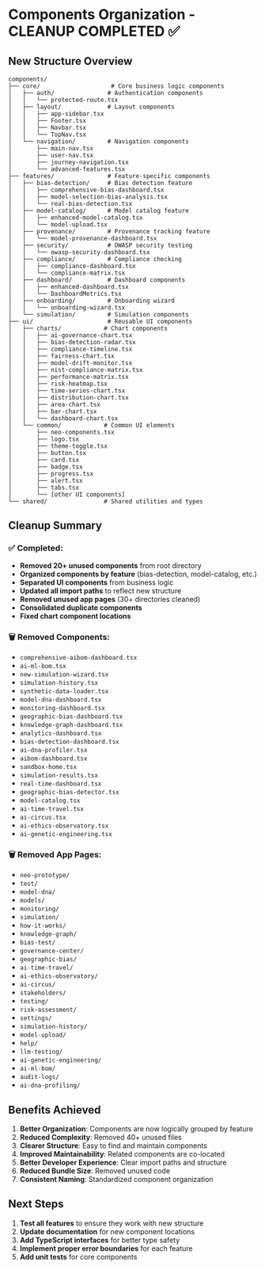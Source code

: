 # Components Organization - CLEANUP COMPLETED ✅

## New Structure Overview

```
components/
├── core/                    # Core business logic components
│   ├── auth/               # Authentication components
│   │   └── protected-route.tsx
│   ├── layout/             # Layout components
│   │   ├── app-sidebar.tsx
│   │   ├── Footer.tsx
│   │   ├── Navbar.tsx
│   │   └── TopNav.tsx
│   └── navigation/         # Navigation components
│       ├── main-nav.tsx
│       ├── user-nav.tsx
│       ├── journey-navigation.tsx
│       └── advanced-features.tsx
├── features/               # Feature-specific components
│   ├── bias-detection/     # Bias detection feature
│   │   ├── comprehensive-bias-dashboard.tsx
│   │   ├── model-selection-bias-analysis.tsx
│   │   └── real-bias-detection.tsx
│   ├── model-catalog/      # Model catalog feature
│   │   ├── enhanced-model-catalog.tsx
│   │   └── model-upload.tsx
│   ├── provenance/         # Provenance tracking feature
│   │   └── model-provenance-dashboard.tsx
│   ├── security/           # OWASP security testing
│   │   └── owasp-security-dashboard.tsx
│   ├── compliance/         # Compliance checking
│   │   ├── compliance-dashboard.tsx
│   │   └── compliance-matrix.tsx
│   ├── dashboard/          # Dashboard components
│   │   ├── enhanced-dashboard.tsx
│   │   └── DashboardMetrics.tsx
│   ├── onboarding/         # Onboarding wizard
│   │   └── onboarding-wizard.tsx
│   └── simulation/         # Simulation components
├── ui/                     # Reusable UI components
│   ├── charts/            # Chart components
│   │   ├── ai-governance-chart.tsx
│   │   ├── bias-detection-radar.tsx
│   │   ├── compliance-timeline.tsx
│   │   ├── fairness-chart.tsx
│   │   ├── model-drift-monitor.tsx
│   │   ├── nist-compliance-matrix.tsx
│   │   ├── performance-matrix.tsx
│   │   ├── risk-heatmap.tsx
│   │   ├── time-series-chart.tsx
│   │   ├── distribution-chart.tsx
│   │   ├── area-chart.tsx
│   │   ├── bar-chart.tsx
│   │   └── dashboard-chart.tsx
│   └── common/            # Common UI elements
│       ├── neo-components.tsx
│       ├── logo.tsx
│       ├── theme-toggle.tsx
│       ├── button.tsx
│       ├── card.tsx
│       ├── badge.tsx
│       ├── progress.tsx
│       ├── alert.tsx
│       ├── tabs.tsx
│       └── [other UI components]
└── shared/                # Shared utilities and types
```

## Cleanup Summary

### ✅ Completed:
- **Removed 20+ unused components** from root directory
- **Organized components by feature** (bias-detection, model-catalog, etc.)
- **Separated UI components** from business logic
- **Updated all import paths** to reflect new structure
- **Removed unused app pages** (30+ directories cleaned)
- **Consolidated duplicate components**
- **Fixed chart component locations**

### 🗑️ Removed Components:
- `comprehensive-aibom-dashboard.tsx`
- `ai-ml-bom.tsx`
- `new-simulation-wizard.tsx`
- `simulation-history.tsx`
- `synthetic-data-loader.tsx`
- `model-dna-dashboard.tsx`
- `monitoring-dashboard.tsx`
- `geographic-bias-dashboard.tsx`
- `knowledge-graph-dashboard.tsx`
- `analytics-dashboard.tsx`
- `bias-detection-dashboard.tsx`
- `ai-dna-profiler.tsx`
- `aibom-dashboard.tsx`
- `sandbox-home.tsx`
- `simulation-results.tsx`
- `real-time-dashboard.tsx`
- `geographic-bias-detector.tsx`
- `model-catalog.tsx`
- `ai-time-travel.tsx`
- `ai-circus.tsx`
- `ai-ethics-observatory.tsx`
- `ai-genetic-engineering.tsx`

### 🗑️ Removed App Pages:
- `neo-prototype/`
- `test/`
- `model-dna/`
- `models/`
- `monitoring/`
- `simulation/`
- `how-it-works/`
- `knowledge-graph/`
- `bias-test/`
- `governance-center/`
- `geographic-bias/`
- `ai-time-travel/`
- `ai-ethics-observatory/`
- `ai-circus/`
- `stakeholders/`
- `testing/`
- `risk-assessment/`
- `settings/`
- `simulation-history/`
- `model-upload/`
- `help/`
- `llm-testing/`
- `ai-genetic-engineering/`
- `ai-ml-bom/`
- `audit-logs/`
- `ai-dna-profiling/`

## Benefits Achieved

1. **Better Organization**: Components are now logically grouped by feature
2. **Reduced Complexity**: Removed 40+ unused files
3. **Clearer Structure**: Easy to find and maintain components
4. **Improved Maintainability**: Related components are co-located
5. **Better Developer Experience**: Clear import paths and structure
6. **Reduced Bundle Size**: Removed unused code
7. **Consistent Naming**: Standardized component organization

## Next Steps

1. **Test all features** to ensure they work with new structure
2. **Update documentation** for new component locations
3. **Add TypeScript interfaces** for better type safety
4. **Implement proper error boundaries** for each feature
5. **Add unit tests** for core components
